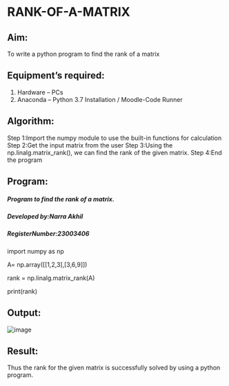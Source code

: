 # RANK-OF-A-MATRIX
## Aim:
To write a python program to find the rank of a matrix
## Equipment’s required:
1. 	Hardware – PCs
2. 	Anaconda – Python 3.7 Installation / Moodle-Code Runner
## Algorithm:
Step 1:Import the numpy module to use the built-in functions for calculation
Step 2:Get the input matrix from the user
Step 3:Using the np.linalg.matrix_rank(), we can find the rank of the given matrix.
Step 4:End the program
## Program:
##### Program to find the rank of a matrix.

##### Developed by:Narra Akhil

##### RegisterNumber:23003406

import numpy as np

A= np.array([[1,2,3],[3,6,9]])

rank = np.linalg.matrix_rank(A)

print(rank)
## Output:
![image](https://github.com/NARRAAKHIL/RANK-OF-A-MATRIX/assets/144979843/b084840d-2e90-46ea-9026-d7d87761b76a)

## Result:
Thus the rank for the given matrix is successfully solved by  using a python program.

